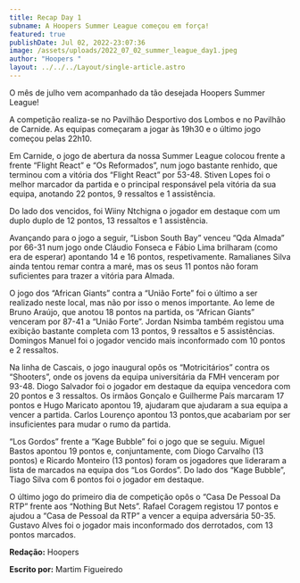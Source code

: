 ```yaml
---
title: Recap Day 1
subname: A Hoopers Summer League começou em força!
featured: true
publishDate: Jul 02, 2022-23:07:36
image: /assets/uploads/2022_07_02_summer_league_day1.jpeg
author: "Hoopers "
layout: ../../../Layout/single-article.astro
---
```

<!--StartFragment-->

O mês de julho vem acompanhado da tão desejada Hoopers Summer League!

A competição realiza-se no Pavilhão Desportivo dos Lombos e no Pavilhão de Carnide. As equipas começaram a jogar às 19h30 e o último jogo começou pelas 22h10. 



Em Carnide, o jogo de abertura da nossa Summer League colocou frente a frente “Flight React” e “Os Reformados”, num jogo bastante renhido, que terminou com a vitória dos “Flight React” por 53-48. Stiven Lopes foi o melhor marcador da partida e o principal responsável pela vitória da sua equipa, anotando 22 pontos, 9 ressaltos e 1 assistência.

Do lado dos vencidos, foi Wiiny Ntchigna o jogador em destaque com um duplo duplo de 12 pontos, 13 ressaltos e 1 assistência.



Avançando para o jogo a seguir, “Lisbon South Bay” venceu “Qda Almada” por 66-31 num jogo onde Cláudio Fonseca e Fábio Lima brilharam (como era de esperar) apontando 14 e 16 pontos, respetivamente. Ramalianes Silva ainda tentou remar contra a maré, mas os seus 11 pontos não foram suficientes para trazer a vitória para Almada.



O jogo dos “African Giants” contra a “União Forte” foi o último a ser realizado neste local, mas não por isso o menos importante. Ao leme de Bruno Araújo, que anotou 18 pontos na partida, os “African Giants” venceram por 87-41 a “União Forte”. Jordan Nsimba também registou uma exibição bastante completa com 13 pontos, 9 ressaltos e 5 assistências. Domingos Manuel foi o jogador vencido mais inconformado com 10 pontos e 2 ressaltos.



Na linha de Cascais, o jogo inaugural opôs os “Motricitários” contra os “Shooters”, onde os jovens da equipa universitária da FMH venceram por 93-48. Diogo Salvador foi o jogador em destaque da equipa vencedora com 20 pontos e 3 ressaltos. Os irmãos Gonçalo e Guilherme País marcaram 17 pontos e Hugo Maricato apontou 19, ajudaram que ajudaram a sua equipa a vencer a partida. Carlos Lourenço apontou 13 pontos,que acabariam por ser insuficientes para mudar o rumo da partida.



“Los Gordos” frente a “Kage Bubble” foi o jogo que se seguiu. Miguel Bastos apontou 19 pontos e, conjuntamente, com Diogo Carvalho (13 pontos) e Ricardo Monteiro (13 pontos) foram os jogadores que lideraram a lista de marcados na equipa dos “Los Gordos”. Do lado dos “Kage Bubble”, Tiago Silva com 6 pontos foi o jogador em destaque.



O último jogo do primeiro dia de competição opôs o “Casa De Pessoal Da RTP” frente aos “Nothing But Nets”. Rafael Coragem registou 17 pontos e ajudou a “Casa de Pessoal da RTP” a vencer a equipa adversária 50-35. Gustavo Alves foi o jogador mais inconformado dos derrotados, com 13 pontos marcados.



**Redação:** Hoopers

**Escrito por:** Martim Figueiredo



<!--EndFragment-->
